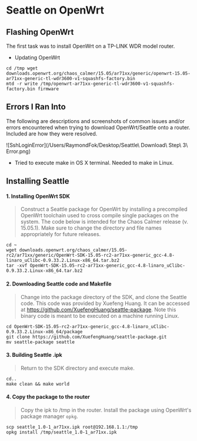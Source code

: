 # Seattle on OpenWrt

## Flashing OpenWrt
The first task was to install OpenWrt on a TP-LINK WDR
 model router. 

- Updating OpenWrt 
```
cd /tmp wget downloads.openwrt.org/chaos_calmer/15.05/ar71xx/generic/openwrt-15.05-ar71xx-generic-tl-wdr3600-v1-squashfs-factory.bin
mtd -r write /tmp/openwrt-ar71xx-generic-tl-wdr3600-v1-squashfs-factory.bin firmware
```

## Errors I Ran Into
The following are descriptions and screenshots of common issues and/or errors encountered when trying to download OpenWrt/Seattle onto a router. Included are how they were resolved.

![SshLoginError](/Users/RaymondFok/Desktop/Seattle\ Download\ Step\ 3\ Error.png)
* Tried to execute make in OS X terminal. Needed to make in Linux. 

## Installing Seattle

#### 1. Installing OpenWrt SDK 
> Construct a Seattle package for OpenWrt by installing a precompiled OpenWrt toolchain used to cross compile single packages on the system. The code below is intended for the Chaos Calmer release (v. 15.05.1). Make sure to change the directory and file names appropriately for future releases. 

```
cd ~ 
wget downloads.openwrt.org/chaos_calmer/15.05-rc2/ar71xx/generic/OpenWrt-SDK-15.05-rc2-ar71xx-generic_gcc-4.8-linaro_uClibc-0.9.33.2.Linux-x86_64.tar.bz2
tar -xvf OpenWrt-SDK-15.05-rc2-ar71xx-generic_gcc-4.8-linaro_uClibc-0.9.33.2.Linux-x86_64.tar.bz2
```

#### 2. Downloading Seattle code and Makefile

> Change into the package directory of the SDK, and clone the Seattle code. This code was provided by Xuefeng Huang. It can be accessed at https://github.com/XuefengHuang/seattle-package. Note this binary code is meant to be executed on a machine running Linux. 

```
cd OpenWrt-SDK-15.05-rc2-ar71xx-generic_gcc-4.8-linaro_uClibc-0.9.33.2.Linux-x86_64/package
git clone https://github.com/XuefengHuang/seattle-package.git
mv seattle-package seattle
```

#### 3. Building Seattle .ipk

> Return to the SDK directory and execute make. 

```
cd..
make clean && make world
```

#### 4. Copy the package to the router

> Copy the ipk to /tmp in the router. Install the package using OpenWrt's package manager `opkg`. 

```
scp seattle_1.0-1_ar71xx.ipk root@192.168.1.1:/tmp
opkg install /tmp/seattle_1.0-1_ar71xx.ipk 
```



